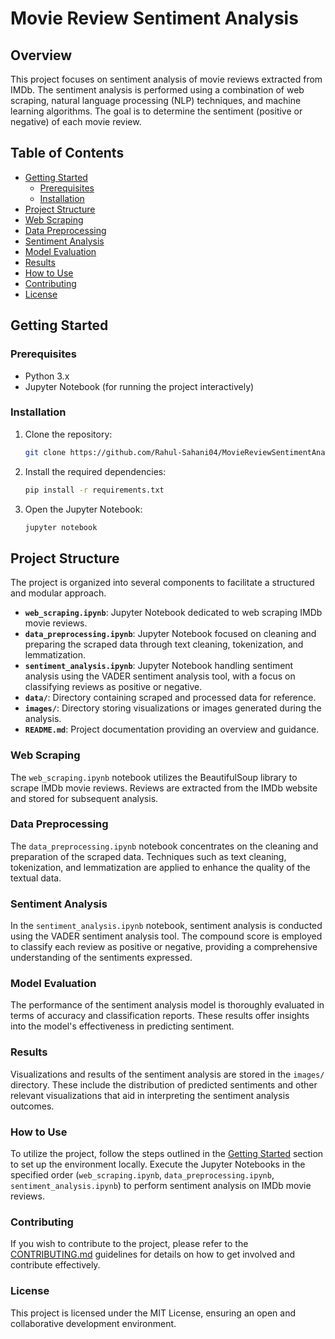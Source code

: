 # Movie Review Sentiment Analysis

## Overview

This project focuses on sentiment analysis of movie reviews extracted from IMDb. The sentiment analysis is performed using a combination of web scraping, natural language processing (NLP) techniques, and machine learning algorithms. The goal is to determine the sentiment (positive or negative) of each movie review.

## Table of Contents

- [Getting Started](#getting-started)
  - [Prerequisites](#prerequisites)
  - [Installation](#installation)
- [Project Structure](#project-structure)
- [Web Scraping](#web-scraping)
- [Data Preprocessing](#data-preprocessing)
- [Sentiment Analysis](#sentiment-analysis)
- [Model Evaluation](#model-evaluation)
- [Results](#results)
- [How to Use](#how-to-use)
- [Contributing](#contributing)
- [License](#license)

## Getting Started

### Prerequisites

- Python 3.x
- Jupyter Notebook (for running the project interactively)

### Installation

1. Clone the repository:

    ```bash
    git clone https://github.com/Rahul-Sahani04/MovieReviewSentimentAnalysis.git
    ```
2. Install the required dependencies:

    ```bash
    pip install -r requirements.txt
    ```
3. Open the Jupyter Notebook:

    ```bash
    jupyter notebook
    ```

## Project Structure

The project is organized into several components to facilitate a structured and modular approach.

- **`web_scraping.ipynb`**: Jupyter Notebook dedicated to web scraping IMDb movie reviews.
- **`data_preprocessing.ipynb`**: Jupyter Notebook focused on cleaning and preparing the scraped data through text cleaning, tokenization, and lemmatization.
- **`sentiment_analysis.ipynb`**: Jupyter Notebook handling sentiment analysis using the VADER sentiment analysis tool, with a focus on classifying reviews as positive or negative.
- **`data/`**: Directory containing scraped and processed data for reference.
- **`images/`**: Directory storing visualizations or images generated during the analysis.
- **`README.md`**: Project documentation providing an overview and guidance.

### Web Scraping

The `web_scraping.ipynb` notebook utilizes the BeautifulSoup library to scrape IMDb movie reviews. Reviews are extracted from the IMDb website and stored for subsequent analysis.

### Data Preprocessing

The `data_preprocessing.ipynb` notebook concentrates on the cleaning and preparation of the scraped data. Techniques such as text cleaning, tokenization, and lemmatization are applied to enhance the quality of the textual data.

### Sentiment Analysis

In the `sentiment_analysis.ipynb` notebook, sentiment analysis is conducted using the VADER sentiment analysis tool. The compound score is employed to classify each review as positive or negative, providing a comprehensive understanding of the sentiments expressed.

### Model Evaluation

The performance of the sentiment analysis model is thoroughly evaluated in terms of accuracy and classification reports. These results offer insights into the model's effectiveness in predicting sentiment.

### Results

Visualizations and results of the sentiment analysis are stored in the `images/` directory. These include the distribution of predicted sentiments and other relevant visualizations that aid in interpreting the sentiment analysis outcomes.

### How to Use

To utilize the project, follow the steps outlined in the [Getting Started](#getting-started) section to set up the environment locally. Execute the Jupyter Notebooks in the specified order (`web_scraping.ipynb`, `data_preprocessing.ipynb`, `sentiment_analysis.ipynb`) to perform sentiment analysis on IMDb movie reviews.

### Contributing

If you wish to contribute to the project, please refer to the [CONTRIBUTING.md](CONTRIBUTING.md) guidelines for details on how to get involved and contribute effectively.

### License

This project is licensed under the MIT License, ensuring an open and collaborative development environment.
